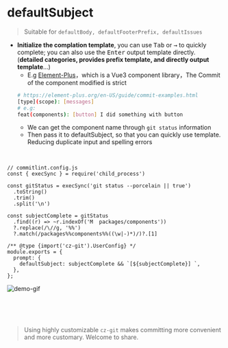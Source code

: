 # defaultSubject
> Suitable for `defaultBody, defaultFooterPrefix, defaultIssues`

- **Initialize the complation template**, you can use <kbd>Tab</kbd> or <kbd>→</kbd> to quickly complete; you can also use the <kbd> Enter</kbd> output template directly. <br> (**detailed categories, provides prefix template, and directly output template**...)
  - E.g [Element-Plus](https://github.com/element-plus/element-plus)，which is a Vue3 component library，The Commit of the component modified is strict
  ```sh
  # https://element-plus.org/en-US/guide/commit-examples.html
  [type](scope): [messages]
  # e.g:
  feat(components): [button] I did something with button
  ```
  - We can get the component name through `git status` information
  - Then pass it to defaultSubject, so that you can quickly use template. <br>Reducing duplicate input and spelling errors

<br>

```js{9-12,17}
// commitlint.config.js
const { execSync } = require('child_process')

const gitStatus = execSync('git status --porcelain || true')
  .toString()
  .trim()
  .split('\n')

const subjectComplete = gitStatus
  .find((r) => ~r.indexOf('M  packages/components'))
  ?.replace(/\//g, '%%')
  ?.match(/packages%%components%%((\w|-)*)/)?.[1]

/** @type {import('cz-git').UserConfig} */
module.exports = {
  prompt: {
    defaultSubject: subjectComplete && `[${subjectComplete}] `,
  },
};
```

![demo-gif](https://user-images.githubusercontent.com/40693636/173278720-d93f17ec-ef98-4706-8dec-101d5b68bf08.gif) <!-- size=688x265 -->


<br>
<br>
<br>

> Using highly customizable `cz-git` makes committing more convenient and more customary. Welcome to share.
